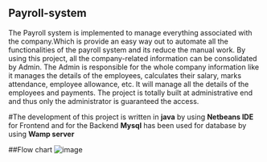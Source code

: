 ﻿## Payroll-system
The Payroll system is implemented to manage everything associated with the company.Which is provide an easy way out to automate all the functionalities of the payroll system and its  reduce the manual work. 
By using this project, all the company-related information can be consolidated by Admin.
The Admin is responsible for the whole company information like it manages the details of the employees, calculates their salary, marks attendance, employee allowance, etc.  It will manage all the details of the employees and payments. 
The project is totally built at administrative end and thus only the administrator is guaranteed the access. 

#The development of this project is written in **java** by using **Netbeans IDE** for Frontend and for the Backend **Mysql** has been used for database by using **Wamp server**

##Flow chart 
 ![image](https://user-images.githubusercontent.com/72155486/188305311-972a9202-be47-4463-b0c2-49cf09032bec.png)
